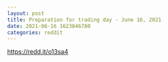 ```yaml
--- 
layout: post 
title: Preparation for trading day - June 16, 2021 
date: 2021-06-16 1623846780 
categories: reddit 
--- 
```

https://redd.it/o13sa4
